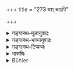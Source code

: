 +++
title = "273 यश् चाऽपि"

+++

<details><summary>गङ्गानथ-मूलानुवादः</summary>

If one who subsists on religion deviates from religious ordinances, he shall punish him severely by a fine,—fallen as he is from his duty.—(273)
</details>

<details><summary>गङ्गानथ-भाष्यानुवादः</summary>

**(verses 9.262-273)  
**

(No Bhāṣya.)
</details>

<details><summary>गङ्गानथ-टिप्पन्यः</summary>

This verse is quoted in *Vivādaratnākara* (p. 625), which adds the following notes:—‘*Samaya*’, scriptural conventions;—‘*dharmajīvanaḥ*’ Brāhmaṇa and the rest;—‘*āploṣet*’, should bum *i.e*., inflict pain;—and in *Vyavahāra-Bālambhaṭṭī* (p. 991).
</details>

<details><summary>भारुचिः</summary>

ब्राह्मणो **धर्मजीवनः** । स ह्य् अनुपकृत्य जीवति । यतस् तस्यापि स्वधर्मस्थापनार्थं दण्डो ऽपराधानुरूपः प्रणेयः ॥ ९.२७३ ॥
</details>

<details><summary>Bühler</summary>

273	Moreover if (a man), who subsists by (the fulfilment of) the law, departs from the established rule of the law, the (king) shall severely punish him by a fine, (because he) violated his duty.
</details>
